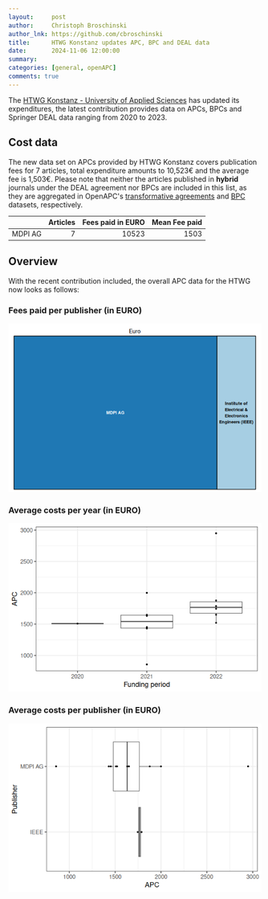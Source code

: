 ```yaml
---
layout:     post
author:     Christoph Broschinski
author_lnk: https://github.com/cbroschinski
title:      HTWG Konstanz updates APC, BPC and DEAL data
date:       2024-11-06 12:00:00
summary:    
categories: [general, openAPC]
comments: true
---
```





The [HTWG Konstanz - University of Applied Sciences](https://www.htwg-konstanz.de/en/) has updated its expenditures, the latest contribution provides data on APCs, BPCs and Springer DEAL data ranging from 2020 to 2023.


## Cost data



The new data set on APCs provided by HTWG Konstanz covers publication fees for 7 articles, total expenditure amounts to 10,523€ and the average fee is 1,503€. Please note that neither the articles published in **hybrid** journals under the DEAL agreement nor BPCs are included in this list, as they are aggregated in OpenAPC's [transformative agreements](https://github.com/OpenAPC/openapc-de/tree/master/data/transformative_agreements) and [BPC](https://github.com/OpenAPC/openapc-de/blob/master/data/bpc.csv) datasets, respectively.



|        | Articles| Fees paid in EURO| Mean Fee paid|
|:-------|--------:|-----------------:|-------------:|
|MDPI AG |        7|             10523|          1503|



## Overview

With the recent contribution included, the overall APC data for the HTWG now looks as follows: 

### Fees paid per publisher (in EURO)

![plot of chunk tree_htwg_2024_11_06_full](/figure/tree_htwg_2024_11_06_full-1.png)

###  Average costs per year (in EURO)

![plot of chunk box_htwg_2024_11_06_year_full](/figure/box_htwg_2024_11_06_year_full-1.png)

###  Average costs per publisher (in EURO)

![plot of chunk box_htwg_2024_11_06_publisher_full](/figure/box_htwg_2024_11_06_publisher_full-1.png)
